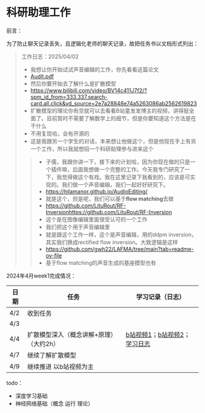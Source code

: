 # 科研助理工作

前言：

为了防止聊天记录丢失，且逻辑化老师的聊天记录，故把任务书以文档形式列出：



> 工作日志：2025/04/02
>
> - 我想让你开始试试声音编辑的工作，你先看看这篇论文
> - [Audit.pdf](./assets/Audit.pdf)
> - 然后你要开始去了解什么是扩散模型
> - https://www.bilibili.com/video/BV14c411J7f2/?spm_id_from=333.337.search-card.all.click&vd_source=2e7a28848e74a5263086ab2562619823
> - 扩散模型的理论你有空就可以去看看B站童发发博主的视频，讲得挺全面了。目前暂时不需要了解数学上的细节，但是你要知道这个方法是在干什么
> - 不用复现哈，会有开源的
> - 这是我跟另一个学生的对话，本来想让他做这个，但是他现在手上有另一个工作，所以我就想招一个科研助理参与进来这个
>
> > - 子儒，我跟你讲一下，接下来的计划哈，因为你现在做的只是一个插件嘛，后面我想做一个完整的工作。今天我专门研究了一下，我觉得做这个有戏。我在这里记录下我看到的，应该是可实现的。我们做一个声音编辑，我们一起好好研究下。
> > - https://hilamanor.github.io/AudioEditing/
> > - 就是这个，但是呢，我们可以基于**flow matching**去做
> > - https://github.com/LituRout/RF-Inversionhttps://github.com/LituRout/RF-Inversion
> > - 这个是在图像编辑里面很受认可的一个工作
> > - 我们把这个用于声音编辑里
> > - 就是跟这个工作一样，这个是声音编辑，用的ddpm inversion，其实我们换成rectified flow inversion。大致逻辑是这样
> > - https://github.com/gwh22/LAFMA/tree/main?tab=readme-ov-file
> > - 基于flow matching的声音生成的基座模型也有
>
> 

2024年4月week1完成情况：

| 日期 | 任务                                    | 学习记录（日志）                                             |
| ---- | --------------------------------------- | ------------------------------------------------------------ |
| 4/2  | 收到任务                                |                                                              |
| 4/3  |                                         |                                                              |
| 4/4  | 扩散模型深入（概念讲解+原理）（大约2h） | [b站视频1](https://www.bilibili.com/video/BV14c411J7f2/)；[b站视频2](https://www.bilibili.com/video/BV1xih7ecEMb/)；[学习日志]() |
| 4/7  | 继续了解扩散模型                        |                                                              |
| 4/9   |  继续推进 以b站视频为主                 |                                               |

todo：

- 深度学习基础
- 神经网络基础（概念 运行 理论）

